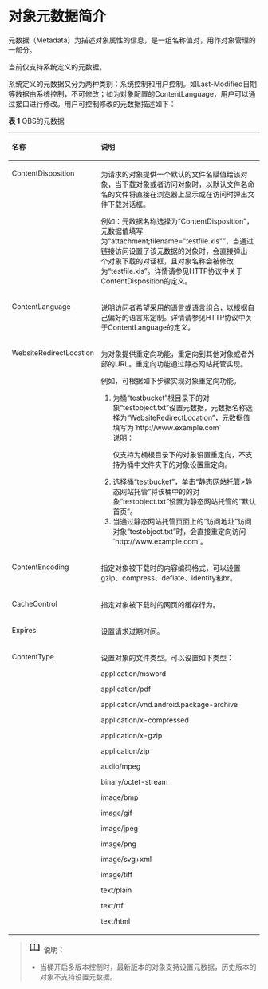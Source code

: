 # 对象元数据简介<a name="zh-cn_topic_0047496339"></a>

元数据（Metadata）为描述对象属性的信息，是一组名称值对，用作对象管理的一部分。

当前仅支持系统定义的元数据。

系统定义的元数据又分为两种类别：系统控制和用户控制。如Last-Modified日期等数据由系统控制，不可修改；如为对象配置的ContentLanguage，用户可以通过接口进行修改。用户可控制修改的元数据描述如下：

**表 1**  OBS的元数据

<a name="table63362710151941"></a>
<table><thead align="left"><tr id="r40d16ee062c8406e9b4bfa133383394b"><th class="cellrowborder" valign="top" width="34.589999999999996%" id="mcps1.2.3.1.1"><p id="a5bcb1f27f2e6434482cec614651aa348"><a name="a5bcb1f27f2e6434482cec614651aa348"></a><a name="a5bcb1f27f2e6434482cec614651aa348"></a>名称</p>
</th>
<th class="cellrowborder" valign="top" width="65.41%" id="mcps1.2.3.1.2"><p id="a1298648fc238467db505e62d55dce601"><a name="a1298648fc238467db505e62d55dce601"></a><a name="a1298648fc238467db505e62d55dce601"></a>说明</p>
</th>
</tr>
</thead>
<tbody><tr id="raeaa496cd5104fc7993613258270efa7"><td class="cellrowborder" valign="top" width="34.589999999999996%" headers="mcps1.2.3.1.1 "><p id="a0372510a577b45d3bd87af2da191354b"><a name="a0372510a577b45d3bd87af2da191354b"></a><a name="a0372510a577b45d3bd87af2da191354b"></a>ContentDisposition</p>
</td>
<td class="cellrowborder" valign="top" width="65.41%" headers="mcps1.2.3.1.2 "><p id="ad2074dcb13754e11b486bc520171189d"><a name="ad2074dcb13754e11b486bc520171189d"></a><a name="ad2074dcb13754e11b486bc520171189d"></a>为请求的对象提供一个默认的文件名赋值给该对象，当下载对象或者访问对象时，以默认文件名命名的文件将直接在浏览器上显示或在访问时弹出文件下载对话框。</p>
<p id="ac05b69907c674bcab5c4494f2ebb3afe"><a name="ac05b69907c674bcab5c4494f2ebb3afe"></a><a name="ac05b69907c674bcab5c4494f2ebb3afe"></a>例如：元数据名称选择为“ContentDisposition”，元数据值填写为“attachment;filename="testfile.xls"”，当通过链接访问设置了该元数据的对象时，会直接弹出一个对象下载的对话框，且对象名称会被修改为“testfile.xls”。详情请参见HTTP协议中关于ContentDisposition的定义。</p>
</td>
</tr>
<tr id="r01c36a4b317a461293129ce020122bbe"><td class="cellrowborder" valign="top" width="34.589999999999996%" headers="mcps1.2.3.1.1 "><p id="zh-cn_topic_0047496338_p746994151941"><a name="zh-cn_topic_0047496338_p746994151941"></a><a name="zh-cn_topic_0047496338_p746994151941"></a>ContentLanguage</p>
</td>
<td class="cellrowborder" valign="top" width="65.41%" headers="mcps1.2.3.1.2 "><p id="p1366173895810"><a name="p1366173895810"></a><a name="p1366173895810"></a>说明访问者希望采用的语言或语言组合，以根据自己偏好的语言来定制。详情请参见HTTP协议中关于ContentLanguage的定义。</p>
</td>
</tr>
<tr id="r168517bc0acb475fb3e6f23add45cf70"><td class="cellrowborder" valign="top" width="34.589999999999996%" headers="mcps1.2.3.1.1 "><p id="a4aa323a101b640fe87e364b6212b51ce"><a name="a4aa323a101b640fe87e364b6212b51ce"></a><a name="a4aa323a101b640fe87e364b6212b51ce"></a>WebsiteRedirectLocation</p>
</td>
<td class="cellrowborder" valign="top" width="65.41%" headers="mcps1.2.3.1.2 "><p id="zh-cn_topic_0047496338_p297677011524"><a name="zh-cn_topic_0047496338_p297677011524"></a><a name="zh-cn_topic_0047496338_p297677011524"></a>为对象提供重定向功能，重定向到其他对象或者外部的URL。重定向功能通过静态网站托管实现。</p>
<p id="p293004410328"><a name="p293004410328"></a><a name="p293004410328"></a>例如，可根据如下步骤实现对象重定向功能。</p>
<a name="ol64035022103214"></a><a name="ol64035022103214"></a><ol id="ol64035022103214"><li>为桶“testbucket”根目录下的对象“testobject.txt”设置元数据，元数据名称选择为“WebsiteRedirectLocation”，元数据值填写为`http://www.example.com`<div class="note" id="note66951730103627"><a name="note66951730103627"></a><a name="note66951730103627"></a><span class="notetitle"> 说明： </span><div class="notebody"><p id="p65694662103627"><a name="p65694662103627"></a><a name="p65694662103627"></a>仅支持为桶根目录下的对象设置重定向，不支持为桶中文件夹下的对象设置重定向。</p>
</div></div>
</li><li>选择桶“testbucket”，单击“静态网站托管&gt;静态网站托管”将该桶中的的对象“testobject.txt”设置为静态网站托管的“默认首页”。</li><li>当通过静态网站托管页面上的“访问地址”访问对象“testobject.txt”时，会直接重定向访问`http://www.example.com`。</li></ol>
</td>
</tr>
<tr id="row1693347131513"><td class="cellrowborder" valign="top" width="34.589999999999996%" headers="mcps1.2.3.1.1 "><p id="p98743519161"><a name="p98743519161"></a><a name="p98743519161"></a>ContentEncoding</p>
</td>
<td class="cellrowborder" valign="top" width="65.41%" headers="mcps1.2.3.1.2 "><p id="p9875125141613"><a name="p9875125141613"></a><a name="p9875125141613"></a>指定对象被下载时的内容编码格式，可以设置gzip、compress、deflate、identity和br。</p>
</td>
</tr>
<tr id="row16550105011519"><td class="cellrowborder" valign="top" width="34.589999999999996%" headers="mcps1.2.3.1.1 "><p id="p108795510169"><a name="p108795510169"></a><a name="p108795510169"></a>CacheControl</p>
</td>
<td class="cellrowborder" valign="top" width="65.41%" headers="mcps1.2.3.1.2 "><p id="p148809571619"><a name="p148809571619"></a><a name="p148809571619"></a>指定对象被下载时的网页的缓存行为。</p>
</td>
</tr>
<tr id="row8711105710150"><td class="cellrowborder" valign="top" width="34.589999999999996%" headers="mcps1.2.3.1.1 "><p id="p198826515166"><a name="p198826515166"></a><a name="p198826515166"></a>Expires</p>
</td>
<td class="cellrowborder" valign="top" width="65.41%" headers="mcps1.2.3.1.2 "><p id="p38836541617"><a name="p38836541617"></a><a name="p38836541617"></a>设置请求过期时间。</p>
</td>
</tr>
<tr id="row149810548157"><td class="cellrowborder" valign="top" width="34.589999999999996%" headers="mcps1.2.3.1.1 "><p id="p168871452165"><a name="p168871452165"></a><a name="p168871452165"></a>ContentType</p>
</td>
<td class="cellrowborder" valign="top" width="65.41%" headers="mcps1.2.3.1.2 "><p id="p788817518165"><a name="p788817518165"></a><a name="p788817518165"></a>设置对象的文件类型。可以设置如下类型：</p>
<p id="p736134802719"><a name="p736134802719"></a><a name="p736134802719"></a>application/msword</p>
<p id="p33634812716"><a name="p33634812716"></a><a name="p33634812716"></a>application/pdf</p>
<p id="p1736114842720"><a name="p1736114842720"></a><a name="p1736114842720"></a>application/vnd.android.package-archive</p>
<p id="p836164812273"><a name="p836164812273"></a><a name="p836164812273"></a>application/x-compressed</p>
<p id="p123614802715"><a name="p123614802715"></a><a name="p123614802715"></a>application/x-gzip</p>
<p id="p43611484276"><a name="p43611484276"></a><a name="p43611484276"></a>application/zip</p>
<p id="p2361848192710"><a name="p2361848192710"></a><a name="p2361848192710"></a>audio/mpeg</p>
<p id="p73634813276"><a name="p73634813276"></a><a name="p73634813276"></a>binary/octet-stream</p>
<p id="p163654852717"><a name="p163654852717"></a><a name="p163654852717"></a>image/bmp</p>
<p id="p1336848152710"><a name="p1336848152710"></a><a name="p1336848152710"></a>image/gif</p>
<p id="p03694814274"><a name="p03694814274"></a><a name="p03694814274"></a>image/jpeg</p>
<p id="p8366484276"><a name="p8366484276"></a><a name="p8366484276"></a>image/png</p>
<p id="p1536648172713"><a name="p1536648172713"></a><a name="p1536648172713"></a>image/svg+xml</p>
<p id="p153604811271"><a name="p153604811271"></a><a name="p153604811271"></a>image/tiff</p>
<p id="p12368485277"><a name="p12368485277"></a><a name="p12368485277"></a>text/plain</p>
<p id="p03674822712"><a name="p03674822712"></a><a name="p03674822712"></a>text/rtf</p>
<p id="p11107101416919"><a name="p11107101416919"></a><a name="p11107101416919"></a>text/html</p>
</td>
</tr>
</tbody>
</table>

>![](public_sys-resources/icon-note.gif) **说明：**   
>-   当桶开启多版本控制时，最新版本的对象支持设置元数据，历史版本的对象不支持设置元数据。  

